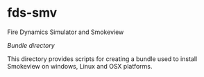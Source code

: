 # fds-smv
Fire Dynamics Simulator and Smokeview


*Bundle directory*

This directory provides scripts for creating a bundle used to install Smokeview on 
windows, Linux and OSX platforms.

